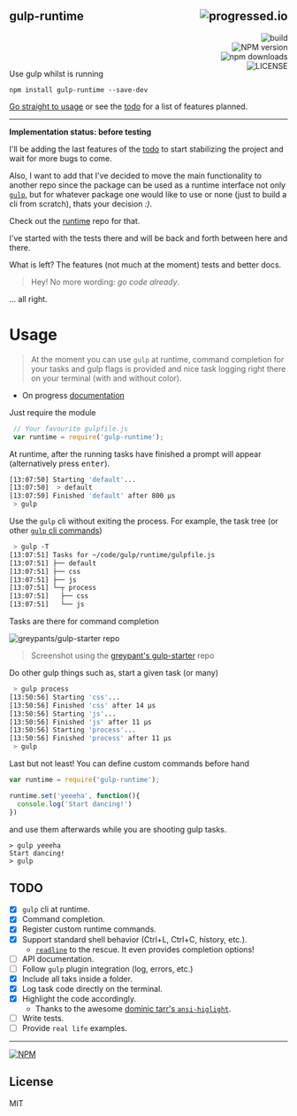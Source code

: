 ## gulp-runtime[<img alt="progressed.io" src="http://progressed.io/bar/41" align="right"/>](https://github.com/fehmicansaglam/progressed.io)

[<img alt="build" src="https://travis-ci.org/stringparser/gulp-runtime.svg?branch=master" align="right"/>](https://travis-ci.org/stringparser/gulp-runtime/builds)
<br>
[<img alt="NPM version" src="http://img.shields.io/npm/v/gulp-runtime.svg?style=flat" align="right"/>](http://www.npmjs.org/package/gulp-runtime)
<br>
[<img alt="npm downloads" src="http://img.shields.io/npm/dm/gulp-runtime.svg?style=flat" align="right"/>](http://img.shields.io/npm/dm/gulp-runtime.svg)
<br>
[<img alt="LICENSE" src="http://img.shields.io/npm/l/gulp-runtime.svg?style=flat" align="right"/>](http://opensource.org/licenses/MIT)


Use gulp whilst is running

 ```
 npm install gulp-runtime --save-dev
 ```

[Go straight to usage](#usage) or see the [todo](#todo) for a list of features planned.

<hr>

<b>Implementation status: before testing</b>

I'll be adding the last features of the [todo](#todo) to start stabilizing the project and wait for more bugs to come.

Also, I want to add that I've decided to move the main functionality to another repo since the package can be used as a runtime interface not only [`gulp`](https://github.com/gulpjs/gulp), but for whatever package one would like to use or none (just to build a cli from scratch), thats your decision *:)*.

Check out the [runtime](http://github.com/stringparser/runtime) repo for that.

I've started with the tests there and will be back and forth between here and there.

What is left? The features (not much at the moment) tests and better docs.

> Hey! No more wording: *go code already*.

... all right.

# Usage
> At the moment you can use `gulp` at runtime, command completion for your tasks and gulp flags is provided and nice task logging right there on your terminal (with and without color).

 - On progress [documentation](./docs)

Just require the module

```js
 // Your favourite gulpfile.js
 var runtime = require('gulp-runtime');
```

At runtime, after the running tasks have finished a prompt will appear (alternatively press <kbd>enter</kbd>).

```bash
[13:07:50] Starting 'default'...
[13:07:50]  > default
[13:07:50] Finished 'default' after 800 μs
 > gulp
```

Use the `gulp` cli without exiting the process. For example, the task tree (or other [`gulp` cli commands](https://github.com/gulpjs/gulp/blob/master/docs/CLI.md))

```bash
 > gulp -T
[13:07:51] Tasks for ~/code/gulp/runtime/gulpfile.js
[13:07:51] ├── default
[13:07:51] ├── css
[13:07:51] ├── js
[13:07:51] └─┬ process
[13:07:51]   ├── css
[13:07:51]   └── js
```

Tasks are there for command completion

![greypants/gulp-starter repo](https://raw.githubusercontent.com/stringparser/gulp-runtime/master/img/completion.png)

> Screenshot using the [greypant's gulp-starter](https://github.com/greypants/gulp-starter) repo

Do other gulp things such as, start a given task (or many)

```bash
 > gulp process
[13:50:56] Starting 'css'...
[13:50:56] Finished 'css' after 14 μs
[13:50:56] Starting 'js'...
[13:50:56] Finished 'js' after 11 μs
[13:50:56] Starting 'process'...
[13:50:56] Finished 'process' after 11 μs
 > gulp
```

Last but not least! You can define custom commands before hand

```js
var runtime = require('gulp-runtime');

runtime.set('yeeeha', function(){
  console.log('Start dancing!')
})
```

and use them afterwards while you are shooting gulp tasks.

```shell
> gulp yeeeha
Start dancing!
> gulp
```

## TODO

 - [X] `gulp` cli at runtime.
 - [X] Command completion.
 - [X] Register custom runtime commands.
 - [X] Support standard shell behavior (Ctrl+L, Ctrl+C, history, etc.).
    * [`readline`](http://nodejs.org/api/readline.html) to the rescue. It even provides completion options!
 - [ ] API documentation.
 - [ ] Follow `gulp` plugin integration (log, errors, etc.)
 - [X] Include all taks inside a folder.
 - [X] Log task code directly on the terminal.
 - [X] Highlight the code accordingly.
    * Thanks to the awesome [dominic tarr's `ansi-higlight`](https://github.com/dominictarr/ansi-highlight).
 - [ ] Write tests.
 - [ ] Provide `real life` examples.

<hr>

[![NPM](https://nodei.co/npm/gulp-runtime.png?downloads=true)](https://nodei.co/npm/gulp-runtime/)

## License

MIT

